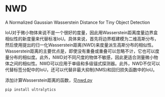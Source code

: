 # NWD
A Normalized Gaussian Wasserstein Distance for Tiny Object Detection

IoU对于微小物体来说不是一个很好的度量，因此用Wasserstein距离度量边界盒相似性的新度量来代替标准IoU。具体来说，首先将边界框建模为二维高斯分布，然后使用提出的归一化Wasserstein距离(NWD)来度量派生高斯分布的相似性。Wasserstein距离的主要优点是，即使没有重叠或重叠可以忽略不计，它也可以度量分布的相似度。此外，NWD对不同尺度的物体不敏感，因此更适合测量微小物体之间的相似性。NWD可以应用于单级和多级锚式探测器。此外，NWD不仅可以代替标签分配中的IoU，还可以代替非最大抑制(NMS)和回归损失函数中的IoU。

添加计算Wasserstein距离的函数，见[nwd.py](https://github.com/ultralytics/yolov5/blob/master/requirements.txt)

```bash
pip install ultralytics
```
